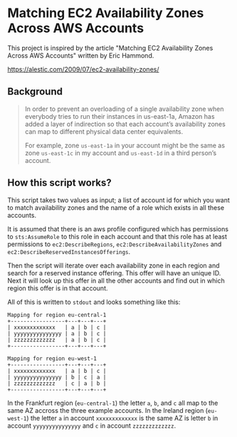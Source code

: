 # Matching EC2 Availability Zones Across AWS Accounts

This project is inspired by the article "Matching EC2 Availability Zones Across AWS Accounts" written by Eric Hammond.

https://alestic.com/2009/07/ec2-availability-zones/

## Background

> In order to prevent an overloading of a single availability zone when everybody tries to run their instances in us-east-1a, Amazon has added a layer of indirection so that each account’s availability zones can map to different physical data center equivalents.
>
> For example, zone `us-east-1a` in your account might be the same as zone `us-east-1c` in my account and `us-east-1d` in a third person’s account.

## How this script works?

This script takes two values as input; a list of account id for which you want to match availability zones and the name of a role which exists in all these accounts.

It is assumed that there is an aws profile configured which has permissions to `sts:AssumeRole` to this role in each account and that this role has at least permissions to `ec2:DescribeRegions`, `ec2:DescribeAvailabilityZones` and `ec2:DescribeReservedInstancesOfferings`.

Then the script will iterate over each availability zone in each region and search for a reserved instance offering. This offer will have an unique ID. Next it will look up this offer in all the other accounts and find out in which region this offer is in that account.

All of this is written to `stdout` and looks something like this:

```
Mapping for region eu-central-1
+-----------------+---+---+---+
| xxxxxxxxxxxxx   | a | b | c |
| yyyyyyyyyyyyyyy | a | b | c |
| zzzzzzzzzzzzz   | a | b | c |
+-----------------+---+---+---+

Mapping for region eu-west-1
+-----------------+---+---+---+
| xxxxxxxxxxxxx   | a | b | c |
| yyyyyyyyyyyyyyy | b | c | a |
| zzzzzzzzzzzzz   | c | a | b |
+-----------------+---+---+---+
```

In the Frankfurt region (`eu-central-1`) the letter `a`, `b`, and `c` all map to the same AZ accross the three example accounts.
In the Ireland region (`eu-west-1`) the letter `a` in account `xxxxxxxxxxxxx` is the same AZ is letter `b` in account `yyyyyyyyyyyyyyy` and `c` in account `zzzzzzzzzzzzz`.

